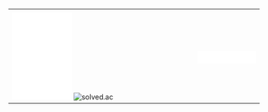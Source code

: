 <table border="0">
 <tr>
    <td><b style="display:none"></b></td>
    <td><b style="display:none"></b></td>
 </tr>
 <tr>
    <td>
      <img src="https://github.com/JangInHwa/JangInHwa/blob/main/metrics-left.svg" alt="Metrics" width="50%" margin="0">
      <img src="http://mazassumnida.wtf/api/generate_badge?boj=uglyonlytoday" alt="solved.ac">
   </td>
    <td>
   <img align="right" src="https://github.com/JangInHwa/JangInHwa/blob/main/metrics.plugin.music.playlist.svg" alt="Metrics" width="50%" margin="0"></td>
 </tr>
</table>
